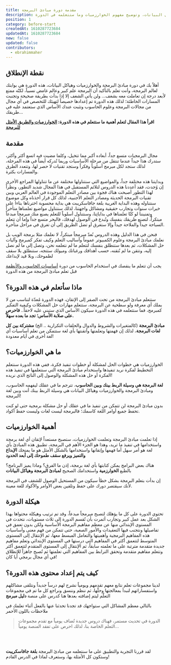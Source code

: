```yaml
---
title: مقدمة دورة مبادئ البرمجة
description: مقدمة دورة مبادئ البرمجة والخوارزميات وهياكل البيانات، وتوضيح مفهوم الخوارزميات وما ستتعلمه في الدورة
position: 1
category: before-start
createdAt: 1610287723684
updatedAt: 1610287723684
new: false
updated: false
contributors:
  - ebrahimmaher
---
```

## نقطة اﻹنطلاق
أهلاً بك في دورة مبادئ البرمجة والخوارزميات وهياكل البيانات، هذه الدورة هي بوابتك لعالم البرمجة، وأنت تعلم بالتأكيد أن البرمجة علم كبير وعالم غامض نسبياً، لكنّه ممتع ﻷبعد درجة إن تعاملت معه بشغف... ولن يأتي الشغف إلا إذا بدأت بطريقة صحيحة وتجنبت المسارات الخاطئة؛ لذلك هذه الدورة تم إعدادها خصيصاً لتهيئك للتخصص في أي مجال من مجالات البرمجة وعلوم الحاسوب وتثبت عندك الأساس الذي ستعتمد عليه في طريقك... 

<base-alert type="star">

**اقرأ هذا المقال لتعلم أهمية ما ستتعلم في هذه الدورة: [الخوارزميات والطريق اﻷمثل للبرمجة](/blog/algorithms)**

</base-alert>


## مقدمة

مجال البرمجيات متسع جداً، أبعاده أكبر مما تتخيل، وكلما مضيت فيه اتسع أكثر وأكثر، ستدرك هذا جيداً عندما تنتقل من مرحلة اﻷساسيات وربما تُدركه أيضاً في هذه المرحلة، لذلك ستجد لكل مبرمج أسلوباً وفكراً وستجد تقنيات لا حصر لها، وتتعدد الطرق والمسارات بكثرة.

وبدايتنا هذه مختلفة جداً، والمواضيع التي سنتناولها مختلفة عن ما تتناولها المراجع اﻷخرى إن وُجدت، فقد أعددنا هذه الدروس لتلائم المستقبل في هذا المجال شديد التطور، ونظراً لهذا التطور أصبحت هناك فجوة بين مصادر التعلم الموجودة في العالم العربي وبين تقنيات البرمجة الحديثة ومصادر التعلم اﻷجنبية، لذلك كل قرار أخذناه وكل موضوع سنتناوله وهذه البداية الغريبة بلغة جافاسكريبت هي بداية محسوبة اخترناها بناءا على خبرات سنوات وتجارب حقيقية ومشاكل واجهتنا، لذلك سنتناول مواضيع تعلمناها متأخراً وتمنيننا لو كنّا تعلمناها في بداياتِنا، وسنتناول أسلوباً للتعلم يصنع منك مبرمجاً مبدعاً مبتكراًً، لتصنع طريقك بنفسك وتُبدع في الوصول لهدفك، فالبحر متسع جداً وإما أن تتعلم السباحة جيداً والملاحة جيداً وإلا ستغرق أو تضل الطريق إلى أن تغرق في مراحل متأخرة.

 فنحن في هذا الدليل وهذه الدروس نُعدّ مبرمجاً مبتكراً، لا نعلمك مثلا برمجة الويب بل نعلمك مبادئ البرمجة وعلوم الكمبيوتر عموماً وأساليب التعلم وكيف تفكر كمبرمج وآليات حل المشكلات، ثم بعدها ستنطلق بنفسك لتتعلم ما لم نتعلمه نحن، وتصل إلى ما لم نصل إليه، وتتقن ما لم نُتقنه، حسب أهدافك ورغباتك وميولك ستتجه، ستنطلق بلا سقف لطموحك، وبلا قيد لإبداعك


<base-alert type="info">

يجب أن تتعلم ما ينقصك في استخدام الحاسوب من دورة [أساسيات الحاسوب واﻷنظمة](/tutorials/computer/essentials/intro) قبل تعلم مبادئ البرمجة من هذه الدورة

</base-alert>



## ماذا سأتعلم في هذه الدورة؟
ستتعلم مبادئ البرمجة من تحت الصفر إلى اﻹتقان، فهذه الدورة مُعدّة لتناسب من لا يملك أي معرفة ولو سطحية عن البرمجة، ستتعلم مهارات حل المشكلات وكيفية التفكير كمبرمج، فما ستتعلمه في هذه الدورة سيكون اﻷساس الذي ستبني عليه لاحقاً.. **فاحرص على صلابة اﻷساس؛ تجد ما بعده سهلاً.**


<base-alert type="info">

**مبادئ البرمجة** (كالمتغيرات والشروط والدوال والحلقات التكرارية .. الخ) **مشتركة بين كل لغات البرمجة**، لذلك إن فهمتها وتعلمتها وأتقنتها بأي لغة ستتمكن من تعلم أساسيات أي لغة أخرى في أيام معدودة!

</base-alert>

## ما هي الخوارزميات؟
الخوارزميات هي خطوات الحل لمشكلة أو خطوات تنفيذ فكرة، ففي هذه الدورة سنتعلم التخطيط لفكرة نريد تنفيذها واستخدام مبادئ البرمجة التي سنتعلمها في تنفيذ هذه الفكرة أو حل هذه المشكلة والوصول إلى الناتج الذي نريده!

<base-alert type="tip">

**لغة البرمجة هي وسيلة الربط بينك وبين الحاسوب**، تترجم ما في عقلك ليفهمه الحاسوب، ومبادئ البرمجة والخوارزميات وهياكل البيانات هي وسيلة الربط بينك أنت وبين لغة البرمجة!

</base-alert>


<base-alert type="error">

بدون مبادئ البرمجة لن تتمكن من تنفيذ ما في عقلك أو حل مشكلة برمجية حتى لو كنت تحفظ جميع أوامر اللغة كاسمك؛ فالبرمجة ليست لغات وليست حفظ أكواد.

</base-alert>

## أهمية الخوارزميات
إذا تعلمت مبادئ البرمجة وتعلمت الخوارزميات، ستصبح مستعداً لإتقان أي لغة برمجة واستخدامها في تنفيذ ما تريد، وهذا هو الجزء اﻷهم في البرمجة، تطبيق هذه المبادئ بأي لغة هو أمر سهل أما فهمها وإتقانها واستخدامها بالشكل اﻷمثل هو ما يمنحك **اﻹبداع والتميز ويرفع سقف طموحك إلى أبعد الحدود** 

<base-alert type="info">

هناك بعض البرامج يمكن كتابتها بأي لغة برمجة، إذن ما الفرق؟ وماذا يميز البرنامج؟ بالطبع **الخوارزمية** واستخدامك الصحيح **لمبادئ البرمجة وهياكل البيانات**

</base-alert>

<base-alert type="warning">

إن بدأت بتعلم البرمجة بشكل خطأ سيكون من المستحيل الوصول للشغف في البرمجة ﻷنك سيقتصر دورك على حفظ وتلقين بعض اﻷوامر واﻷكواد للغة معينة.

</base-alert>

## هيكلة الدورة
تحتوي الدورة على كل ما يؤهلك لتصبح مبرمجاً مبدعاً، وقد تم ترتيب وهيكلة محتواها بهذا الشكل بعد عمل كبير وتجارب أثمرت بأن تُقسم الدورة إلى ثلاث مستويات، نتحدث في المستوى الإبتدائي منها عن معظم مفاهيم البرمجة اﻷساسية ولكن بدون تعمق في تفاصيلها ونتجنب فيها التعقيدات واﻷمور الصعبة، حتى تتمكن من فهم معنى وأساسيات هذه المفاهيم البرمجية وأهميتها والتعامل المبسط معها، ثم اﻹنتقال إلى المستوى المتوسط لتتعمق أكثر في المفاهيم التي درستها في المستوى اﻹبتدائي وتعلم مفاهيم جديدة متقدمة مترتبة على ما تعلمته سابقاً، ثم اﻹنتقال إلى المستوى المتقدم لتتعمق أكثر وتتعلم مفاهيم متقدمة وتحقق الترابط بين المفاهيم التي تعلمتها ثم تُصبح جاهزاً للإنطلاق في أي مجال برمجي أيا كان!


## كيف يتم إعداد محتوى هذه الدورة؟
لدينا مجموعات تعلم نتابع معهم تقدمهم ويومياً نشرح لهم درساً جديداً ونتلقى مشاكلهم واستفساراتهم لنبدأ بمعالجتها وحلّها، ثم ننظم وننسق ونراجع كل ما تم في مجموعات التعلّم ليتم إضافته بعدها هنا كدرس على منصة **دليل مبرمج**

<base-alert type="error">

بالتالي معظم المشاكل التي ستواجهك قد تجدنا تحدثنا عنها بالفعل أثناء تعلمك في ملاحظات باللون الأحمر

</base-alert>


> الدورة في تحديث مستمر، فهناك دروس جديدة تُضاف يومياً مع تقدم مجموعات التعلم الخاصة بنا، لذلك احرص على تفقد المنصة يومياً...


<br>
<br>



<base-alert type="next">

لقد قررنا التجربة والتطبيق على ما سنتعلمه من مبادئ البرمجة **بلغة جافاسكريبت** وستكون كل اﻷمثلة بها، وستعرف لماذا في الدرس القادم!

</base-alert>
